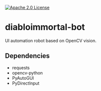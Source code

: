 [![Apache 2.0 License](https://img.shields.io/badge/license-Apache-blue.svg?style=flat)](LICENSE.md)

# diabloimmortal-bot
UI automation robot based on OpenCV vision.

Dependencies
------------
- requests
- opencv-python
- PyAutoGUI
- PyDirectInput
